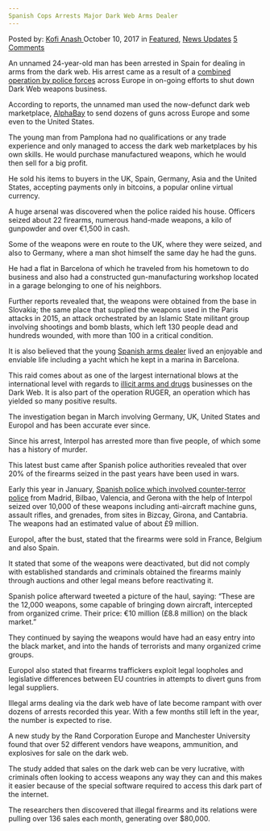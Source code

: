 ```yaml
---
Spanish Cops Arrests Major Dark Web Arms Dealer
---
```

<article class="post-listing post-23000 post type-post status-publish format-standard has-post-thumbnail hentry category-deepdot-news category-news-updates tag-arms tag-arrests tag-cops tag-dark tag-dealer tag-major tag-spanish tag-web">
<div class="post-inner">
<span>Posted by: <a href="https://www.deepdotweb.com/author/kofi/" title="">Kofi Anash </a></span>
<span>October 10, 2017</span>
<span>in <a href="https://www.deepdotweb.com/category/deepdot-news/" rel="category tag">Featured</a>, <a href="https://www.deepdotweb.com/category/news-updates/" rel="category tag">News Updates</a></span>
<span><a href="https://www.deepdotweb.com/2017/10/10/spanish-cops-arrests-major-dark-web-arms-dealer/#comments">5 Comments</a></span>
</p>
<div class="clear"></div>
<div class="entry">
<p>An unnamed 24-year-old man has been arrested in Spain for dealing in arms from the dark web. His arrest came as a result of a <a href="https://www.deepdotweb.com/2017/04/10/four-suspects-arrested-canary-islands-part-darknet-law-enforcement-operation/">combined operation by police forces</a> across Europe in on-going efforts to shut down Dark Web weapons business.</p>
<p>According to reports, the unnamed man used the now-defunct dark web marketplace, <a href="https://www.deepdotweb.com/2015/10/14/alphabay-market-has-reached-200000-users/">AlphaBay</a> to send dozens of guns across Europe and some even to the United States.</p>
<p>The young man from Pamplona had no qualifications or any trade experience and only managed to access the dark web marketplaces by his own skills. He would purchase manufactured weapons, which he would then sell for a big profit.</p>
<p>He sold his items to buyers in the UK, Spain, Germany, Asia and the United States, accepting payments only in bitcoins, a popular online virtual currency.</p>
<p>A huge arsenal was discovered when the police raided his house. Officers seized about 22 firearms, numerous hand-made weapons, a kilo of gunpowder and over €1,500 in cash.</p>
<p>Some of the weapons were en route to the UK, where they were seized, and also to Germany, where a man shot himself the same day he had the guns.</p>
<p>He had a flat in Barcelona of which he traveled from his hometown to do business and also had a constructed gun-manufacturing workshop located in a garage belonging to one of his neighbors.</p>
<p>Further reports revealed that, the weapons were obtained from the base in Slovakia; the same place that supplied the weapons used in the Paris attacks in 2015, an attack orchestrated by an Islamic State militant group involving shootings and bomb blasts, which left 130 people dead and hundreds wounded, with more than 100 in a critical condition.</p>
<p><a id="post-23000-_gjdgxs"></a> It is also believed that the young <a href="http://www.theolivepress.es/spain-news/2017/09/28/one-of-the-dark-webs-biggest-arms-dealers-arrested-in-spain-in-huge-multi-national-operation/">Spanish arms dealer</a> lived an enjoyable and enviable life including a yacht which he kept in a marina in Barcelona.</p>
<p>This raid comes about as one of the largest international blows at the international level with regards to <a href="https://www.deepdotweb.com/2017/06/10/four-man-standing-trial-belgium-darknet-arms-deal/">illicit arms and drugs</a> businesses on the Dark Web. It is also part of the operation RUGER, an operation which has yielded so many positive results.</p>
<p>The investigation began in March involving Germany, UK, United States and Europol and has been accurate ever since.</p>
<p>Since his arrest, Interpol has arrested more than five people, of which some has a history of murder.</p>
<p>This latest bust came after Spanish police authorities revealed that over 20% of the firearms seized in the past years have been used in wars.</p>
<p>Early this year in January, <a href="https://www.deepdotweb.com/2017/02/03/10000-firearms-seized-spain-bought-darknet/">Spanish police which involved counter-terror police</a> from Madrid, Bilbao, Valencia, and Gerona with the help of Interpol seized over 10,000 of these weapons including anti-aircraft machine guns, assault rifles, and grenades, from sites in Bizcay, Girona, and Cantabria. The weapons had an estimated value of about £9 million.</p>
<p>Europol, after the bust, stated that the firearms were sold in France, Belgium and also Spain.</p>
<p>It stated that some of the weapons were deactivated, but did not comply with established standards and criminals obtained the firearms mainly through auctions and other legal means before reactivating it.</p>
<p>Spanish police afterward tweeted a picture of the haul, saying: &#8220;These are the 12,000 weapons, some capable of bringing down aircraft, intercepted from organized crime. Their price: €10 million (£8.8 million) on the black market.&#8221;</p>
<p>They continued by saying the weapons would have had an easy entry into the black market, and into the hands of terrorists and many organized crime groups.</p>
<p>Europol also stated that firearms traffickers exploit legal loopholes and legislative differences between EU countries in attempts to divert guns from legal suppliers.</p>
<p>Illegal arms dealing via the dark web have of late become rampant with over dozens of arrests recorded this year. With a few months still left in the year, the number is expected to rise.</p>
<p>A new study by the Rand Corporation Europe and Manchester University found that over 52 different vendors have weapons, ammunition, and explosives for sale on the dark web.</p>
<p>The study added that sales on the dark web can be very lucrative, with criminals often looking to access weapons any way they can and this makes it easier because of the special software required to access this dark part of the internet.</p>
<p>The researchers then discovered that illegal firearms and its relations were pulling over 136 sales each month, generating over $80,000.</p>
</div>
<span style="display:none"><a href="https://www.deepdotweb.com/tag/arms/" rel="tag">arms</a> <a href="https://www.deepdotweb.com/tag/arrests/" rel="tag">arrests</a> <a href="https://www.deepdotweb.com/tag/cops/" rel="tag">cops</a> <a href="https://www.deepdotweb.com/tag/dark/" rel="tag">dark</a> <a href="https://www.deepdotweb.com/tag/dealer/" rel="tag">dealer</a> <a href="https://www.deepdotweb.com/tag/major/" rel="tag">major</a> <a href="https://www.deepdotweb.com/tag/spanish/" rel="tag">spanish</a> <a href="https://www.deepdotweb.com/tag/web/" rel="tag">web</a></span> <span style="display:none" class="updated">2017-10-10</span>
<div style="display:none" class="vcard author" itemprop="author" itemscope itemtype="http://schema.org/Person"><strong class="fn" itemprop="name"><a href="https://www.deepdotweb.com/author/kofi/" title="Posts by Kofi Anash" rel="author">Kofi Anash</a></strong></div>
</div>
</article>

